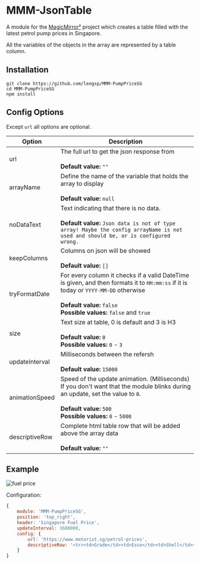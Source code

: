 # MMM-JsonTable

A module for the [MagicMirror²](https://github.com/MichMich/MagicMirror) project which creates a table filled with the latest petrol pump prices in Singapore.

All the variables of the objects in the array are represented by a table column.


## Installation

```
git clone https://github.com/lengsp/MMM-PumpPriceSG
cd MMM-PumpPriceSG
npm install
```

## Config Options

Except `url` all options are optional.

| **Option**     | **Description**
| -------------- | ---
| url            | The full url to get the json response from <br><br>**Default value:** `""`
| arrayName      | Define the name of the variable that holds the array to display <br><br>**Default value:** `null`
| noDataText     | Text indicating that there is no data. <br><br>**Default value:** `Json data is not of type array! Maybe the config arrayName is not used and should be, or is configured wrong.`
| keepColumns    | Columns on json will be showed  <br><br>**Default value:** `[]`
| tryFormatDate  | For every column it checks if a valid DateTime is given, and then formats it to `HH:mm:ss` if it is today or `YYYY-MM-DD` otherwise <br><br>**Default value:** `false`<br> **Possible values:** `false` and `true`
| size           | Text size at table, 0 is default and 3 is H3 <br><br>**Default value:** `0`<br> **Possible values:** `0` - `3`
| updateInterval | Milliseconds between the refersh <br><br>**Default value:** `15000`
| animationSpeed | Speed of the update animation. (Milliseconds)<br>If you don't want that the module blinks during an update, set the value to `0`. <br><br>**Default value:** `500`<br> **Possible values:** `0` - `5000`
| descriptiveRow | Complete html table row that will be added above the array data <br><br>**Default value:** `""`

## Example

![fuel price](https://github.com/lengsp/MMM-PumpPriceSG/blob/master/fuel.jpg)


Configuration:

```javascript
{
	module: 'MMM-PumpPriceSG',
	position: 'top_right',
	header: 'Singapore Fuel Price',
	updateInterval: 3600000,
	config: {
		url: 'https://www.motorist.sg/petrol-prices',
		descriptiveRow: '<tr><td>Grade</td><td>Esso</td><td>Shell</td><td>SPC</td><td>Caltex</td><td>SinoPec</td></tr>'
	}
}
```
